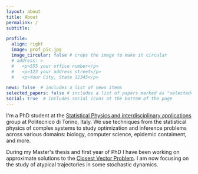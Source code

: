```yaml
---
layout: about
title: About
permalink: /
subtitle:

profile:
  align: right
  image: prof_pic.jpg
  image_circular: false # crops the image to make it circular
  # address: >
  #   <p>555 your office number</p>
  #   <p>123 your address street</p>
  #   <p>Your City, State 12345</p>

news: false  # includes a list of news items
selected_papers: false # includes a list of papers marked as "selected={true}"
social: true  # includes social icons at the bottom of the page
---
```



I'm a PhD student at the <a href="https://www.disat.polito.it/research/research_groups/cmpcs/statistical_physics_and_interdisciplinary_applications"> Statistical Physics and interdisciplinary applications</a> group at Politecnico di Torino, Italy.
We use techniques from the statistical physics of complex systems to study optimization and inference problems across various domains: biology, computer science, epidemic contaiment, and more.

During my Master's thesis and first year of PhD I have been working on approximate solutions to the [Closest Vector Problem](https://en.wikipedia.org/wiki/Lattice_problem#Closest_vector_problem_(CVP)).
I am now focusing on the study of atypical trajectories in some stochastic dynamics.